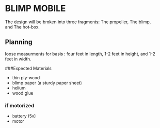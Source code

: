 # BLIMP MOBILE

The design will be broken into three fragments: The propeller, The blimp, and The hot-box.

## Planning
  
  loose measurments for basis : four feet in length, 1-2 feet in height, and 1-2 feet in width.  

###Expected Materials
  - thin ply-wood
  - blimp paper (a sturdy paper sheet)
  - helium
  - wood glue
### if motorized
  - battery (5v)
  - motor

  
